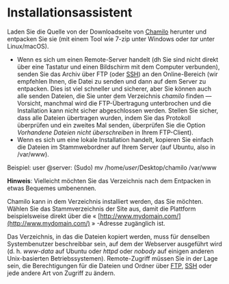 
# Installationsassistent

Laden Sie die Quelle von der Downloadseite von [Chamilo](http://www.chamilo.org/en/download) herunter und entpacken Sie sie \(mit einem Tool wie 7-zip unter Windows oder _tar_ unter Linux/macOS\).

* Wenn es sich um einen Remote-Server handelt \(dh Sie sind nicht direkt über eine Tastatur und einen Bildschirm mit dem Computer verbunden\), senden Sie das Archiv über FTP \(oder [SSH](http://fr.wikipedia.org/wiki/Secure_Shell)\) an den Online-Bereich \(wir empfehlen Ihnen, die Datei zu senden und dann auf dem Server zu entpacken. Dies ist viel schneller und sicherer, aber Sie können auch alle senden Dateien, die Sie unter dem Verzeichnis _chamilo_ finden _—_ Vorsicht, manchmal wird die FTP-Übertragung unterbrochen und die Installation kann nicht sicher abgeschlossen werden. Stellen Sie sicher, dass alle Dateien übertragen wurden, indem Sie das Protokoll überprüfen und ein zweites Mal senden, überprüfen Sie die Option _Vorhandene Dateien nicht überschreiben_ in Ihrem FTP-Client\).
* Wenn es sich um eine lokale Installation handelt, kopieren Sie einfach die Dateien im Stammwebordner auf Ihrem Server \(auf Ubuntu, also in /var/www\).

Beispiel: user @server: \(Sudo\) mv /home/_user_/Desktop/chamilo /var/www

**Hinweis**: Vielleicht möchten Sie das Verzeichnis nach dem Entpacken in etwas Bequemes umbenennen.

Chamilo kann in dem Verzeichnis installiert werden, das Sie möchten. Wählen Sie das Stammverzeichnis der Site aus, damit die Plattform beispielsweise direkt über die « [http://www.mydomain.com/](http://www.mydomain.com/) » -Adresse zugänglich ist.

Das Verzeichnis, in das die Dateien kopiert werden, muss für denselben Systembenutzer beschreibbar sein, auf dem der Webserver ausgeführt wird \(d. h. _www-data_ auf Ubuntu oder _httpd_ oder _nobody_ auf einigen anderen Unix-basierten Betriebssystemen\). Remote-Zugriff müssen Sie in der Lage sein, die Berechtigungen für die Dateien und Ordner über [FTP](http://fr.wikipedia.org/wiki/FileZilla), [SSH](http://fr.wikipedia.org/wiki/Secure_Shell) oder jede andere Art von Zugriff zu ändern.